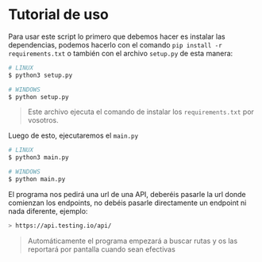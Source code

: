 # Tutorial de  uso

Para usar este script lo primero que debemos hacer es instalar las dependencias, podemos hacerlo con el comando `pip install -r requirements.txt` o también con el archivo `setup.py` de esta manera:

```sh
# LINUX
$ python3 setup.py

# WINDOWS
$ python setup.py
```

> Este archivo ejecuta el comando de instalar los `requirements.txt` por vosotros.

Luego de esto, ejecutaremos el `main.py`

```sh
# LINUX
$ python3 main.py

# WINDOWS
$ python main.py
```

El programa nos pedirá una url de una API, deberéis pasarle la url donde comienzan los endpoints, no debéis pasarle directamente un endpoint ni nada diferente, ejemplo: 

```sh
> https://api.testing.io/api/
```

> Automáticamente el programa empezará a buscar rutas y os las reportará por pantalla cuando sean efectivas


